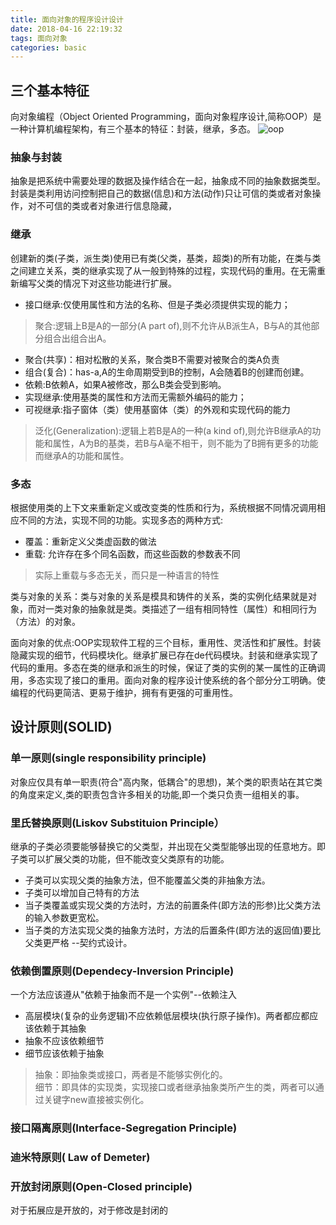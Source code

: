 ```yaml
---
title: 面向对象的程序设计设计
date: 2018-04-16 22:19:32
tags: 面向对象
categories: basic
---
```

## 三个基本特征
向对象编程（Object Oriented Programming，面向对象程序设计,简称OOP）是一种计算机编程架构，有三个基本的特征：封装，继承，多态。
![oop](https://github.com/vaniot-s/picture/blob/master/OOP/OOP-1.png?raw=true)
<!--more-->
### 抽象与封装
抽象是把系统中需要处理的数据及操作结合在一起，抽象成不同的抽象数据类型。封装是类利用访问控制把自己的数据(信息)和方法(动作)只让可信的类或者对象操作，对不可信的类或者对象进行信息隐藏，
### 继承
创建新的类(子类，派生类)使用已有类(父类，基类，超类)的所有功能，在类与类之间建立关系，类的继承实现了从一般到特殊的过程，实现代码的重用。在无需重新编写父类的情况下对这些功能进行扩展。
 - 接口继承:仅使用属性和方法的名称、但是子类必须提供实现的能力；
 > 聚合:逻辑上B是A的一部分(A part of),则不允许从B派生A，B与A的其他部分组合出组合出A。
- 聚合(共享)：相对松散的关系，聚合类B不需要对被聚合的类A负责
- 组合(复合)：has-a,A的生命周期受到B的控制，A会随着B的创建而创建。
- 依赖:B依赖A，如果A被修改，那么B类会受到影响。
 - 实现继承:使用基类的属性和方法而无需额外编码的能力；
 - 可视继承:指子窗体（类）使用基窗体（类）的外观和实现代码的能力
>泛化(Generalization):逻辑上若B是A的一种(a kind of),则允许B继承A的功能和属性，A为B的基类，若B与A毫不相干，则不能为了B拥有更多的功能而继承A的功能和属性。

### 多态
根据使用类的上下文来重新定义或改变类的性质和行为，系统根据不同情况调用相应不同的方法，实现不同的功能。实现多态的两种方式:
  - 覆盖：重新定义父类虚函数的做法
  - 重载: 允许存在多个同名函数，而这些函数的参数表不同
>实际上重载与多态无关，而只是一种语言的特性

类与对象的关系：类与对象的关系是模具和铸件的关系，类的实例化结果就是对象，而对一类对象的抽象就是类。类描述了一组有相同特性（属性）和相同行为（方法）的对象。

面向对象的优点:OOP实现软件工程的三个目标，重用性、灵活性和扩展性。封装隐藏实现的细节，代码模块化。继承扩展已存在de代码模块。封装和继承实现了代码的重用。多态在类的继承和派生的时候，保证了类的实例的某一属性的正确调用，多态实现了接口的重用。面向对象的程序设计使系统的各个部分分工明确。使编程的代码更简洁、更易于维护，拥有有更强的可重用性。

## 设计原则(SOLID)
### 单一原则(single responsibility principle)
   对象应仅具有单一职责(符合"高内聚，低耦合"的思想)，某个类的职责站在其它类的角度来定义,类的职责包含许多相关的功能,即一个类只负责一组相关的事。
### 里氏替换原则(Liskov Substituion Principle）
   继承的子类必须要能够替换它的父类型，并出现在父类型能够出现的任意地方。即子类可以扩展父类的功能，但不能改变父类原有的功能。
  - 子类可以实现父类的抽象方法，但不能覆盖父类的非抽象方法。
  - 子类可以增加自己特有的方法
  - 当子类覆盖或实现父类的方法时，方法的前置条件(即方法的形参)比父类方法的输入参数更宽松。
  - 当子类的方法实现父类的抽象方法时，方法的后置条件(即方法的返回值)要比父类更严格
  --契约式设计。
 
### 依赖倒置原则(Dependecy-Inversion Principle)
一个方法应该遵从"依赖于抽象而不是一个实例"--依赖注入
- 高层模块(复杂的业务逻辑)不应依赖低层模块(执行原子操作)。两者都应都应该依赖于其抽象
- 抽象不应该依赖细节
- 细节应该依赖于抽象


>抽象：即抽象类或接口，两者是不能够实例化的。                                        
细节：即具体的实现类，实现接口或者继承抽象类所产生的类，两者可以通过关键字new直接被实例化。


### 接口隔离原则(Interface-Segregation Principle)
### 迪米特原则( Law of Demeter)
### 开放封闭原则(Open-Closed principle)
对于拓展应是开放的，对于修改是封闭的